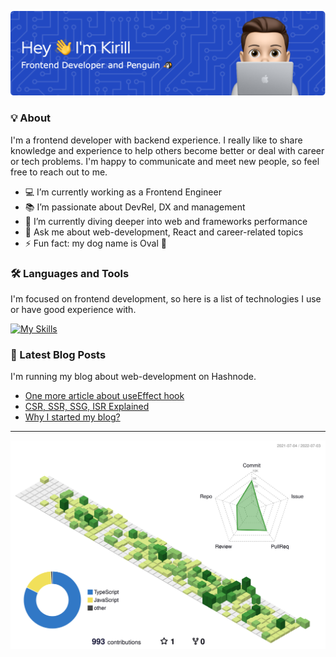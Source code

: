![Header](./assets/header-image.png)

### 💡‍ About

I'm a frontend developer with backend experience. I really like to share knowledge and experience to help others become better or deal with career or tech problems. I'm happy to communicate and meet new people, so feel free to reach out to me.

- 💻 I’m currently working as a Frontend Engineer
- 📚 I’m passionate about DevRel, DX and management
- 🌱 I’m currently diving deeper into web and frameworks performance
- 💬 Ask me about web-development, React and career-related topics
- ⚡ Fun fact: my dog name is Oval 🐶

### 🛠️ Languages and Tools

I'm focused on frontend development, so here is a list of technologies I use or have good experience with.

[![My Skills](https://skillicons.dev/icons?i=js,ts,html,css,tailwind,styledcomponents,materialui,react,redux,nextjs,vercel,graphql,apollo,firebase,bash,git,github,webpack,vite,rollupjs&perline=10)](https://skillicons.dev)

### 📘 Latest Blog Posts

I'm running my blog about web-development on Hashnode.

<!-- BLOG-POST-LIST:START -->
- [One more article about useEffect hook](https://kkurko.hashnode.dev/one-more-article-about-useeffect-hook)
- [CSR, SSR, SSG, ISR Explained](https://kkurko.hashnode.dev/csr-ssr-ssg-isr-explained)
- [Why I started my blog?](https://kkurko.hashnode.dev/why-i-started-my-blog)
<!-- BLOG-POST-LIST:END -->

---

![Stats](./profile-3d-contrib/profile-green-animate.svg)
